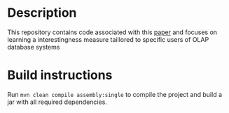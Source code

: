 # Description
This repository contains code associated with this [paper](https://www.semanticscholar.org/paper/Profiling-User-Belief-in-BI-Exploration-for-Chanson-Crulis/933d5f100f0e35c10a7ec3fa9089ab0a41c089bf) and focuses on learning a interestingness measure taillored to specific users of OLAP database systems

# Build instructions
Run `mvn clean compile assembly:single` to compile the project and build a jar with all required dependencies.
